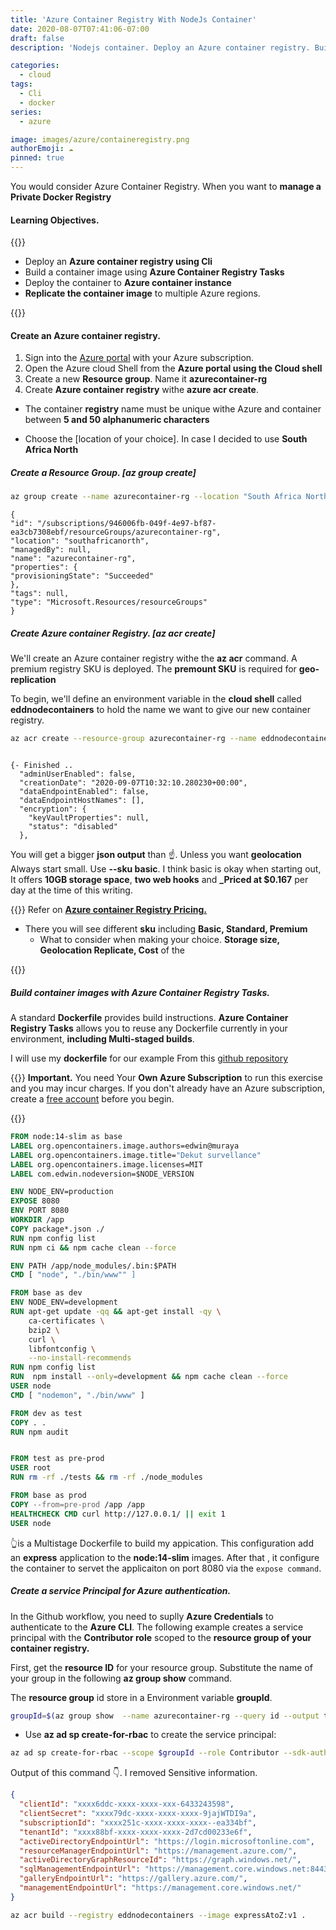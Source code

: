 ```yaml
---
title: 'Azure Container Registry With NodeJs Container'
date: 2020-08-07T07:41:06-07:00
draft: false
description: 'Nodejs container. Deploy an Azure container registry. Building a container image using Azure container Registry'

categories:
  - cloud
tags:
  - Cli
  - docker
series:
  - azure

image: images/azure/containeregistry.png
authorEmoji: ☁
pinned: true
---
```


You would consider Azure Container Registry. When you want to **manage a Private Docker Registry**

#### Learning Objectives.

{{<boxmd>}}

- Deploy an **Azure container registry using Cli**
- Build a container image using **Azure Container Registry Tasks**
- Deploy the container to **Azure container instance**
- **Replicate the container image** to multiple Azure regions.

{{</boxmd>}}

#### Create an Azure container registry.

1. Sign into the [Azure portal](portal.azure.com) with your Azure subscription.
2. Open the Azure cloud Shell from the **Azure portal using the Cloud shell**
3. Create a new **Resource group**. Name it **azurecontainer-rg**
4. Create **Azure container registry** withe **azure acr create**.

- The container **registry** name must be unique withe Azure and container between **5 and 50 alphanumeric characters**

- Choose the [location of your choice]. In case I decided to use **South Africa North**

##### Create a Resource Group. [az group create]

```bash
az group create --name azurecontainer-rg --location "South Africa North"
```

```Output
{
"id": "/subscriptions/946006fb-049f-4e97-bf87-ea3cb7308ebf/resourceGroups/azurecontainer-rg",
"location": "southafricanorth",
"managedBy": null,
"name": "azurecontainer-rg",
"properties": {
"provisioningState": "Succeeded"
},
"tags": null,
"type": "Microsoft.Resources/resourceGroups"
}
```

##### Create Azure container Registry. [az acr create]

We'll create an Azure container registry withe the **az acr** command.
A premium registry SKU is deployed. The **premount SKU** is required for **geo-replication**

To begin, we'll define an environment variable in the **cloud shell** called **eddnodecontainers** to hold the name we want to give our new container registry.

```bash
az acr create --resource-group azurecontainer-rg --name eddnodecontainers --sku Premium
```

```output

{- Finished ..
  "adminUserEnabled": false,
  "creationDate": "2020-09-07T10:32:10.280230+00:00",
  "dataEndpointEnabled": false,
  "dataEndpointHostNames": [],
  "encryption": {
    "keyVaultProperties": null,
    "status": "disabled"
  },

```

You will get a bigger **json output** than ☝. Unless you want **geolocation** Always start small. Use **--sku basic**. I think basic is okay when starting out, It offers **10GB storage space**, **two web hooks** and **\_Priced at \$0.167** per day at the time of this writing.

{{<boxmd>}}
Refer on **[Azure container Registry Pricing.](https://azure.microsoft.com/en-us/pricing/details/container-registry/)**

- There you will see different **sku** including **Basic, Standard, Premium**
  - What to consider when making your choice.
    **Storage size, Geolocation Replicate, Cost** of the

{{</boxmd>}}

##### Build container images with Azure Container Registry Tasks.

A standard **Dockerfile** provides build instructions. **Azure Container Registry Tasks** allows you to reuse any Dockerfile currently in your environment, **including Multi-staged builds**.

I will use my **dockerfile** for our example From this [github repository](https://github.com/eduuh/expressA-Z)

{{<boxmd>}}
**Important.**
You need Your **Own Azure Subscription** to run this exercise and you may incur charges. If you don't already have an Azure subscription, create a [free account](https://azure.microsoft.com/free/) before you begin.

{{</boxmd>}}

```dockerfile
FROM node:14-slim as base
LABEL org.opencontainers.image.authors=edwin@muraya
LABEL org.opencontainers.image.title="Dekut survellance"
LABEL org.opencontainers.image.licenses=MIT
LABEL com.edwin.nodeversion=$NODE_VERSION

ENV NODE_ENV=production
EXPOSE 8080
ENV PORT 8080
WORKDIR /app
COPY package*.json ./
RUN npm config list
RUN npm ci && npm cache clean --force

ENV PATH /app/node_modules/.bin:$PATH
CMD [ "node", "./bin/www"" ]

FROM base as dev
ENV NODE_ENV=development
RUN apt-get update -qq && apt-get install -qy \
    ca-certificates \
    bzip2 \
    curl \
    libfontconfig \
    --no-install-recommends
RUN npm config list
RUN  npm install --only=development && npm cache clean --force
USER node
CMD [ "nodemon", "./bin/www" ]

FROM dev as test
COPY . .
RUN npm audit


FROM test as pre-prod
USER root
RUN rm -rf ./tests && rm -rf ./node_modules

FROM base as prod
COPY --from=pre-prod /app /app
HEALTHCHECK CMD curl http://127.0.0.1/ || exit 1
USER node

```

👆is a Multistage Dockerfile to build my appication. This configuration add an **express** application to the **node:14-slim** images. After that , it configure the container to servet the applicaiton on port 8080 via the `expose command`.

##### Create a service Principal for Azure authentication.

In the Github workflow, you need to suplly **Azure Credentials** to authenticate to the **Azure CLI**. The following example creates a service principal with the **Contributor role** scoped to the **resource group of your container registry.**

First, get the **resource ID** for your resource group. Substitute the name of your group in the following **az group show** command.

The **resource group** id store in a Environment variable **groupId**.

```bash
groupId=$(az group show  --name azurecontainer-rg --query id --output tsv)
```

- Use **az ad sp create-for-rbac** to create the service principal:

```bash
az ad sp create-for-rbac --scope $groupId --role Contributor --sdk-auth
```

Output of this command 👇. I removed Sensitive information.

```Json
{
  "clientId": "xxxx6ddc-xxxx-xxxx-xxx-6433243598",
  "clientSecret": "xxxx79dc-xxxx-xxxx-xxxx-9jajWTDI9a",
  "subscriptionId": "xxxx251c-xxxx-xxxx-xxxx--ea334bf",
  "tenantId": "xxxx88bf-xxxx-xxxx-xxxx-2d7cd00233e6f",
  "activeDirectoryEndpointUrl": "https://login.microsoftonline.com",
  "resourceManagerEndpointUrl": "https://management.azure.com/",
  "activeDirectoryGraphResourceId": "https://graph.windows.net/",
  "sqlManagementEndpointUrl": "https://management.core.windows.net:8443/",
  "galleryEndpointUrl": "https://gallery.azure.com/",
  "managementEndpointUrl": "https://management.core.windows.net/"
}

```

```bash
az acr build --registry eddnodecontainers --image expressAtoZ:v1 .
```
